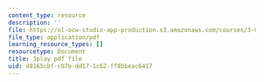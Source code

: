 ```yaml
---
content_type: resource
description: ''
file: https://ol-ocw-studio-app-production.s3.amazonaws.com/courses/3-021j-introduction-to-modeling-and-simulation-spring-2012/d8165cbfc07bdd171c62ff8bbeac6417_HkoxlFUerR0.pdf
file_type: application/pdf
learning_resource_types: []
resourcetype: Document
title: 3play pdf file
uid: d8165cbf-c07b-dd17-1c62-ff8bbeac6417
---
```

